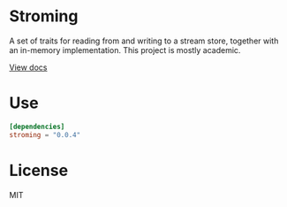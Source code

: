 # Stroming

A set of traits for reading from and writing to a stream store, together with an in-memory implementation. This project is mostly academic.

[View docs](docs.rs/stroming)

# Use

```toml
[dependencies]
stroming = "0.0.4"
```

# License

MIT

